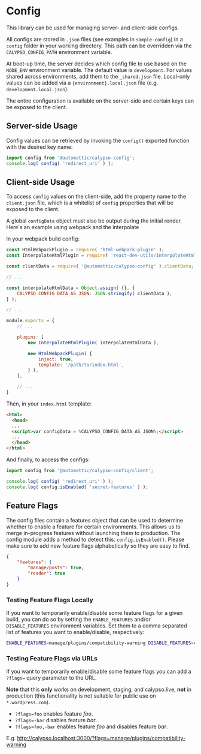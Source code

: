# Config

This library can be used for managing server- and client-side configs.

All configs are stored in `.json` files (see examples in `sample-config`) in a `config` folder in your working directory. This path can be overridden via the `CALYPSO_CONFIG_PATH` environment variable.

At boot-up time, the server decides which config file to use based on the `NODE_ENV` environment variable. The default value is `development`. For values shared across environments, add them to the `_shared.json` file. Local-only values can be added via a `{environment}.local.json` file (e.g. `development.local.json`).

The entire configuration is available on the server-side and certain keys can be exposed to the client.

## Server-side Usage

Config values can be retrieved by invoking the `config()` exported function with the desired key name:

```js
import config from '@automattic/calypso-config';
console.log( config( 'redirect_uri' ) );
```

## Client-side Usage

To access `config` values on the client-side, add the property name to the `client.json` file, which is a whitelist of `config` properties that will be exposed to the client.

A global `configData` object must also be output during the initial render. Here's an example using webpack and the interpolate

In your webpack build config:

```js
const HtmlWebpackPlugin = require( 'html-webpack-plugin' );
const InterpolateHtmlPlugin = require( 'react-dev-utils/InterpolateHtmlPlugin' );

const clientData = require( '@automattic/calypso-config' ).clientData;

// ...

const interpolateHtmlData = Object.assign( {}, {
	CALYPSO_CONFIG_DATA_AS_JSON: JSON.stringify( clientData ),
} );

// ...

module.exports = {
	// ...

	plugins: [
		new InterpolateHtmlPlugin( interpolateHtmlData ),

		new HtmlWebpackPlugin( {
			inject: true,
			template: '/path/to/index.html',
		} ),
	],

	// ...
}

```

Then, in your `index.html` template:

```html
<html>
  <head>
  ...
  <script>var configData = %CALYPSO_CONFIG_DATA_AS_JSON%;</script>
  ...
  </head>
</html>
```

And finally, to access the configs:

```js
import config from '@automattic/calypso-config/client';

console.log( config( 'redirect_uri' ) );
console.log( config.isEnabled( 'secret-features' ) );
```

## Feature Flags

The config files contain a features object that can be used to determine whether to enable a feature for certain environments. This allows us to merge in-progress features without launching them to production. The config module adds a method to detect this: `config.isEnabled()`. Please make sure to add new feature flags alphabetically so they are easy to find.

```json
{
	"features": {
		"manage/posts": true,
		"reader": true
	}
}
```

### Testing Feature Flags Locally

If you want to temporarily enable/disable some feature flags for a given build, you can do so by setting the `ENABLE_FEATURES` and/or `DISABLE_FEATURES` environment variables. Set them to a comma separated list of features you want to enable/disable, respectively:

```bash
ENABLE_FEATURES=manage/plugins/compatibility-warning DISABLE_FEATURES=code-splitting,reader npm start
```

### Testing Feature Flags via URLs

If you want to temporarily enable/disable some feature flags you can add a `?flags=` query parameter to the URL.

**Note** that this **only** works on development, staging, and calypso.live, **not** in production (this functionality is not suitable for public use on `*.wordpress.com`).

- `?flags=foo` enables feature *foo*.
- `?flags=-bar` disables feature *bar*.
- `?flags=foo,-bar` enables feature *foo* and disables feature *bar*.

E.g. http://calypso.localhost:3000/?flags=manage/plugins/compatibility-warning
